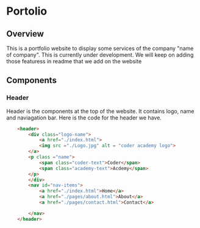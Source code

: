 # Portolio 

## Overview
This is a portfolio website to display some services of the company "name of company". This is currently under development. We will keep on adding those featuress in readme that we add on the website


## Components

### Header
Header is the components at the top of the website. It contains logo, name and naviagation bar. 
Here is the code for the header we have.

```html
    <header>
        <div class="logo-name">
            <a href="./index.html">
            <img src ="./Logo.jpg" alt = "coder academy logo">
        </a>
        <p class ="name">
            <span class="coder-text">Coder</span>
            <span class="academy-text">Acdemy</span>
        </p>
        </div>
        <nav id="nav-items">
            <a href="./index.html">Home</a>
            <a href="./pages/about.html">About</a>
            <a href="./pages/contact.html">Contact</a>

        </nav>
    </header>


```